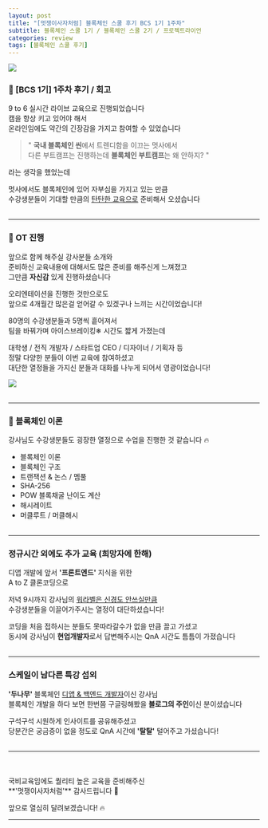 ```yaml
---
layout: post
title: "[멋쟁이사자처럼] 블록체인 스쿨 후기 BCS 1기 1주차"
subtitle: 블록체인 스쿨 1기 / 블록체인 스쿨 2기 / 프로젝트라이언
categories: review
tags: [블록체인 스쿨 후기]
---
```


![](https://velog.velcdn.com/images/-__-/post/14bb4d62-1e72-478d-a7da-1f15fd874ebe/image.png)

### 🦁 [BCS 1기] 1주차 후기 / 회고

9 to 6 실시간 라이브 교육으로 진행되었습니다<br>
캠을 항상 키고 있어야 해서<br>
온라인임에도 약간의 긴장감을 가지고 참여할 수 있었습니다

> " **국내 블록체인 씬**에서 트렌디함을 이끄는 멋사에서<br>
> 다른 부트캠프는 진행하는데 **블록체인 부트캠프**는 왜 안하지? "

라는 생각을 했었는데

멋사에서도 블록체인에 있어 자부심을 가지고 있는 만큼<br>
수강생분들이 기대할 만큼의 <u>탄탄한 교육으로</u> 준비해서 오셨습니다
<br>
<br>

---

### 🔎 OT 진행

앞으로 함께 해주실 강사분들 소개와<br>
준비하신 교육내용에 대해서도 많은 준비를 해주신게 느껴졌고<br>
그만큼 **자신감** 있게 진행하셨습니다

오리엔테이션을 진행한 것만으로도<br>
앞으로 4개월간 많은걸 얻어갈 수 있겠구나 느끼는 시간이었습니다!

80명의 수강생분들과 5명씩 흩어져서<br>
팀을 바꿔가며 아이스브레이킹❄ 시간도 짧게 가졌는데

대학생 / 전직 개발자 / 스타트업 CEO / 디자이너 / 기획자 등<br>
정말 다양한 분들이 이번 교육에 참여하셨고<br>
대단한 열정들을 가지신 분들과 대화를 나누게 되어서 영광이었습니다!

![](https://velog.velcdn.com/images/-__-/post/85302722-f07c-46e4-800c-044a9b18ccf0/image.png)
<br>
<br>

---

### 🔗 블록체인 이론

강사님도 수강생분들도 굉장한 열정으로 수업을 진행한 것 같습니다 🔥

- 블록체인 이론
- 블록체인 구조
- 트랜잭션 & 논스 / 멤풀
- SHA-256
- POW 블록채굴 난이도 계산
- 해시레이트
- 머클루트 / 머클해시
  <br>
  <br>

---

### 정규시간 외에도 추가 교육 (희망자에 한해)

디앱 개발에 앞서 **'프론트엔드'** 지식을 위한<br>
A to Z 클론코딩으로

저녁 9시까지 강사님의 <u>워라벨은 신경도 안쓰실만큼</u><br>
수강생분들을 이끌어가주시는 열정이 대단하셨습니다!

코딩을 처음 접하시는 분들도 못따라갈수가 없을 만큼 끌고 가셨고<br>
동시에 강사님이 **현업개발자**로서 답변해주시는 QnA 시간도 틈틈이 가졌습니다
<br>
<br>

---

### 스케일이 남다른 특강 섭외

**'두나무'** 블록체인 <u>디앱 & 백엔드 개발자</u>이신 강사님<br>
블록체인 개발을 하다 보면 한번쯤 구글링해봤을 **블로그의 주인**이신 분이셨습니다

구석구석 시원하게 인사이트를 공유해주셨고<br>
당분간은 궁금증이 없을 정도로 QnA 시간에 **'탈탈'** 털어주고 가셨습니다!
<br>
<br>

---

<br>
<br>
국비교육임에도 퀄리티 높은 교육을 준비해주신<br>
**'멋쟁이사자처럼'** 감사드립니다 🙏

앞으로 열심히 달려보겠습니다! 🔥

---
